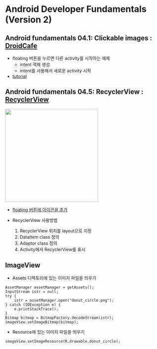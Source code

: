 Android Developer Fundamentals (Version 2)
==========================================

## Android fundamentals 04.1: Clickable images : [DroidCafe](DroidCafe/)

* floating 버튼을 누르면 다른 activity를 시작하는 예제
	* intent 객체 생성
	* intent를 사용해서 새로운 activity 시작
* [tutorial](https://codelabs.developers.google.com/codelabs/android-training-clickable-images/index.html?index=..%2F..%2Fandroid-training#0)


## Android fundamentals 04.5: RecyclerView : [RecyclerView](RecyclerView/)

<img src="https://codelabs.developers.google.com/codelabs/android-training-create-recycler-view/img/86fabc5476249934.png" height="300">

* [floating 버튼에 아이콘을 추가](https://codelabs.developers.google.com/codelabs/android-training-create-recycler-view/index.html?index=..%2F..android-training#2)

* RecyclerView 사용방법
	1) RecyclerView 위치를 layout으로 지정
	2) DataItem class 정의
	3) Adaptor class 정의
	4) Activity에서 RecyclerView를 표시

## ImageView

* Assets 디렉토리에 있는 이미지 파일을 띄우기

```
AssetManager assetManager = getAssets();
InputStream istr = null;
try {
    istr = assetManager.open("donut_circle.png");
} catch (IOException e) {
    e.printStackTrace();
}
Bitmap bitmap = BitmapFactory.decodeStream(istr);
imageView.setImageBitmap(bitmap);
```	

* Resource에 있는 이미지 파일을 띄우기

```	
imageView.setImageResource(R.drawable.donut_circle);
```	







